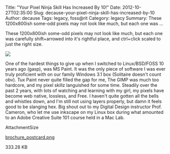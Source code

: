 Title: "Your Pixel Ninja Skill Has Increased By 10!"
Date: 2012-10-27T02:35:00
Slug: decause-your-pixel-ninja-skill-has-increased-by-10
Author: decause
Tags: legacy, foss@rit
Category: legacy
Summary: These 1200x800ish some-odd pixels may not look like much, but each one was ... 

These 1200x800ish some-odd pixels may not look like much, but each one was
carefully shift+arrowed into it's rightful place, and ctrl+click scaled to
just the right size.

![](http://foss.rit.edu/files/brochure_postcard.png)

One of the hardest things to give up when I switched to Linux/BSD/FOSS 10
years ago (gasp), was MS Paint. It was the only piece of software I was ever
truly proficient with on our family Windows 3.1 box (Solitaire doesn't count
obv). Tux Paint never quite filled the gap for me, The GIMP was much too
hardcore, and my pixel skillz languished for some time. Steadily over the past
2 years, with lots of watching and learning with my girl, my pixels have
become web native, lossless, and Free. I haven't quite gotten all the bells
and whistles down, and I'm still not using layers properly, but damn it feels
good to be slanging hex. Big shout out to my Digital Design instructor Prof.
Cameron, who let me use inkscape on my Linux box during what amounted to an
Adobe Creative Suite 101 course held in a Mac Lab.

AttachmentSize

[brochure_postcard.png](http://foss.rit.edu/files/brochure_postcard.png)

333.28 KB

